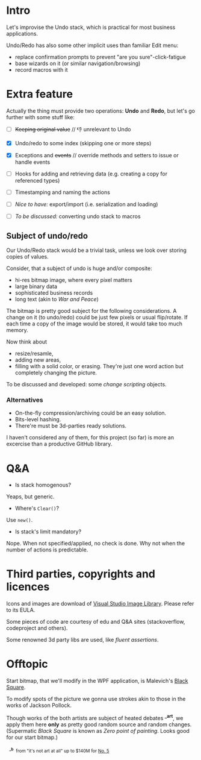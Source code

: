 # Intro
Let's improvise the Undo stack, which is practical for most business applications.

Undo/Redo has also some other implicit uses than familiar Edit menu:
+ replace confirmation prompts to prevent "are you sure"-click-fatigue
+ base wizards on it (or similar navigation/browsing)
+ record macros with it

# Extra feature
Actually the thing must provide two operations: **Undo** and **Redo**, but let's go further with some stuff like: 

- [ ] ~~Keeping original value~~ // :-1: unrelevant to Undo
- [x] Undo/redo to some index (skipping one or more steps)
- [x] Exceptions and ~~events~~ // override methods and setters to issue or handle events
- [ ] Hooks for adding and retrieving data (e.g. creating a copy for referenced types)
- [ ] Timestamping and naming the actions
- [ ] *Nice to have:* export/import (i.e. serialization and loading)
- [ ] *To be discussed:* converting undo stack to macros


## Subject of undo/redo
Our Undo/Redo stack would be a trivial task, unless we look over storing copies of values.

Consider, that a subject of undo is huge and/or composite:
+ hi-res bitmap image, where every pixel matters
+ large binary data 
+ sophisticated business records
+ long text (akin to *War and Peace*)

The bitmap is pretty good subject for the following considerations. 
A change on it (to undo/redo) could be just few pixels or usual flip/rotate. If each time a copy of the image would be stored, it would take too much memory.

Now think about 
+ resize/resamle,
+ adding new areas, 
+ filling with a solid color, or erasing.
They're just one word action but completely changing the picture. 

To be discussed and developed: some *change scripting* objects.

### Alternatives
+ On-the-fly compression/archiving could be an easy solution.
+ Bits-level hashing.
+ There're must be 3d-parties ready solutions.

I haven't considered any of them, for this project (so far) is more an excercise than a productive GitHub library.

# Q&A
+ Is stack homogenous?

Yeaps, but generic.
+ Where's `Clear()`? 

Use `new()`.
+ Is stack's limit mandatory?

Nope. When not specified/applied, no check is done. Why not when the number of actions is predictable.

# Third parties, copyrights and licences
Icons and images are download of [Visual Studio Image Library](https://www.microsoft.com/en-us/download/details.aspx?id=35825). Please refer to its EULA.

Some pieces of code are courtesy of edu and Q&A sites (stackoverflow, codeproject and others).

Some renowned 3d party libs are used, like *fluent assertions*.

# Offtopic
Start bitmap, that we'll modify in the WPF application, is Malevich's [Black Square](https://en.wikipedia.org/wiki/Black_Square_(painting)). 

To modify spots of the picture we gonna use strokes akin to those in the works of Jackson Pollock.

Though works of the both artists are subject of heated debates&nbsp;<sup>**_art**</sup>, we apply them here **only** as pretty good random source and random changes.\
(Supermatic *Black Square* is known as *Zero point of painting*. Looks good for our start bitmap.)

&nbsp;&nbsp;<sub><sup>**_b**</sup>&nbsp;&nbsp;from "it's not art at all" up to $140M for [No. 5](https://en.wikipedia.org/wiki/No._5,_1948)</sub>
